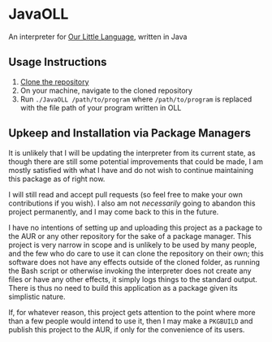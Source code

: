 # JavaOLL
An interpreter for [Our Little Language](https://github.com/basvdl97/OLL-Interpreter), written in Java

## Usage Instructions
1. [Clone the repository](https://docs.github.com/en/repositories/creating-and-managing-repositories/cloning-a-repository)
2. On your machine, navigate to the cloned repository
3. Run `./JavaOLL /path/to/program` where `/path/to/program` is replaced with the file path of your program written in OLL

## Upkeep and Installation via Package Managers
It is unlikely that I will be updating the interpreter from its current state, as though there are still some potential improvements that could be made, I am mostly satisfied with what I have and do not wish to continue maintaining this package as of right now. 

I will still read and accept pull requests (so feel free to make your own contributions if you wish). I also am not _necessarily_ going to abandon this project permanently, and I may come back to this in the future. 

I have no intentions of setting up and uploading this project as a package to the AUR or any other repository for the sake of a package manager. This project is very narrow in scope and is unlikely to be used by many people, and the few who do care to use it can clone the repository on their own; this software does not have any effects outside of the cloned folder, as running the Bash script or otherwise invoking the interpreter does not create any files or have any other effects, it simply logs things to the standard output. There is thus no need to build this application as a package given its simplistic nature. 

If, for whatever reason, this project gets attention to the point where more than a few people would intend to use it, then I may make a `PKGBUILD` and publish this project to the AUR, if only for the convenience of its users. 
